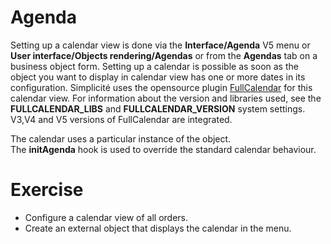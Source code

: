 Agenda
====================
Setting up a calendar view is done via the **Interface/Agenda** V5 menu or **User interface/Objects rendering/Agendas** or from the **Agendas** tab on a business object form.
Setting up a calendar is possible as soon as the object you want to display in calendar view has one or more dates in its configuration.
Simplicité uses the opensource plugin <a href="https://fullcalendar.io/" target="_blank">FullCalendar</a> for this calendar view.
For information about the version and libraries used, see the **FULLCALENDAR_LIBS** and **FULLCALENDAR_VERSION** system settings.
V3,V4 and V5 versions of FullCalendar are integrated. 

The calendar uses a particular instance of the object.  
The **initAgenda** hook is used to override the standard calendar behaviour.



Exercise
====================

- Configure a calendar view of all orders.
- Create an external object that displays the calendar in the menu.  